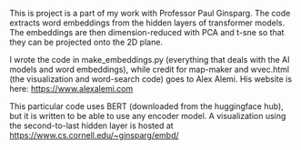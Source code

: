 This is project is a part of my work with Professor Paul Ginsparg. The code extracts word embeddings from the hidden layers of transformer models. The embeddings are then dimension-reduced with PCA and t-sne so that they can be projected onto the 2D plane.

I wrote the code in make_embeddings.py (everything that deals with the AI models and word embeddings), while credit for map-maker and wvec.html (the visualization and word-search code) goes to Alex Alemi. His website is here: https://www.alexalemi.com

This particular code uses BERT (downloaded from the huggingface hub), but it is written to be able to use any encoder model. A visualization using the second-to-last hidden layer is hosted at https://www.cs.cornell.edu/~ginsparg/embd/